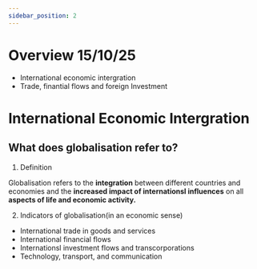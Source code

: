 ```yaml
---
sidebar_position: 2
---
```


# Overview 15/10/25


- International economic intergration
- Trade, finantial flows and foreign Investment

# International Economic Intergration

## What does globalisation refer to?

1. Definition

Globalisation refers to the __integration__ between different countries and economies and the __increased impact of internationsl influences__ on all __aspects of life and economic activity.__

2. Indicators of globalisation(in an economic sense)

- International trade in goods and services
- International financial flows
- Internationsl investment flows and transcorporations
- Technology, transport, and communication

